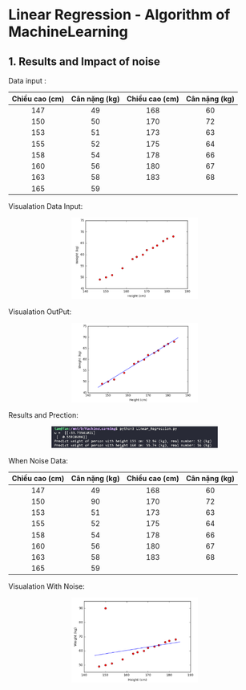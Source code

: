 # Linear Regression - Algorithm of MachineLearning
## 1. Results and Impact of noise
Data input :
<table>
  <thead>
    <tr>
      <th style="text-align: center">Chiều cao (cm)</th>
      <th style="text-align: center">Cân nặng (kg)</th>
      <th style="text-align: center">Chiều cao (cm)</th>
      <th style="text-align: center">Cân nặng (kg)</th>
    </tr>
  </thead>
  <tbody>
    <tr>
      <td style="text-align: center">147</td>
      <td style="text-align: center">49</td>
      <td style="text-align: center">168</td>
      <td style="text-align: center">60</td>
    </tr>
    <tr>
      <td style="text-align: center">150</td>
      <td style="text-align: center">50</td>
      <td style="text-align: center">170</td>
      <td style="text-align: center">72</td>
    </tr>
    <tr>
      <td style="text-align: center">153</td>
      <td style="text-align: center">51</td>
      <td style="text-align: center">173</td>
      <td style="text-align: center">63</td>
    </tr>
    <tr>
      <td style="text-align: center">155</td>
      <td style="text-align: center">52</td>
      <td style="text-align: center">175</td>
      <td style="text-align: center">64</td>
    </tr>
    <tr>
      <td style="text-align: center">158</td>
      <td style="text-align: center">54</td>
      <td style="text-align: center">178</td>
      <td style="text-align: center">66</td>
    </tr>
    <tr>
      <td style="text-align: center">160</td>
      <td style="text-align: center">56</td>
      <td style="text-align: center">180</td>
      <td style="text-align: center">67</td>
    </tr>
    <tr>
      <td style="text-align: center">163</td>
      <td style="text-align: center">58</td>
      <td style="text-align: center">183</td>
      <td style="text-align: center">68</td>
    </tr>
    <tr>
      <td style="text-align: center">165</td>
      <td style="text-align: center">59</td>
      <td style="text-align: center">&nbsp;</td>
      <td style="text-align: center">&nbsp;</td>
    </tr>
  </tbody>
</table>

Visualation Data Input:
<p align="center" width="100%">
    <img width="50%" src="IMG/input.PNG"> 
</p>

Visualation OutPut:
<p align="center" width="100%">
    <img width="50%" src="IMG/output.PNG"> 
</p>

Results and Prection:
<p align="center" width="100%">
    <img width="66%" src="IMG/predict_result.PNG"> 
</p>

When Noise Data:
<table>
  <thead>
    <tr>
      <th style="text-align: center">Chiều cao (cm)</th>
      <th style="text-align: center">Cân nặng (kg)</th>
      <th style="text-align: center">Chiều cao (cm)</th>
      <th style="text-align: center">Cân nặng (kg)</th>
    </tr>
  </thead>
  <tbody>
    <tr>
      <td style="text-align: center">147</td>
      <td style="text-align: center">49</td>
      <td style="text-align: center">168</td>
      <td style="text-align: center">60</td>
    </tr>
    <tr>
      <td style="text-align: center">150</td>
      <td style="text-align: center">90</td>
      <td style="text-align: center">170</td>
      <td style="text-align: center">72</td>
    </tr>
    <tr>
      <td style="text-align: center">153</td>
      <td style="text-align: center">51</td>
      <td style="text-align: center">173</td>
      <td style="text-align: center">63</td>
    </tr>
    <tr>
      <td style="text-align: center">155</td>
      <td style="text-align: center">52</td>
      <td style="text-align: center">175</td>
      <td style="text-align: center">64</td>
    </tr>
    <tr>
      <td style="text-align: center">158</td>
      <td style="text-align: center">54</td>
      <td style="text-align: center">178</td>
      <td style="text-align: center">66</td>
    </tr>
    <tr>
      <td style="text-align: center">160</td>
      <td style="text-align: center">56</td>
      <td style="text-align: center">180</td>
      <td style="text-align: center">67</td>
    </tr>
    <tr>
      <td style="text-align: center">163</td>
      <td style="text-align: center">58</td>
      <td style="text-align: center">183</td>
      <td style="text-align: center">68</td>
    </tr>
    <tr>
      <td style="text-align: center">165</td>
      <td style="text-align: center">59</td>
      <td style="text-align: center">&nbsp;</td>
      <td style="text-align: center">&nbsp;</td>
    </tr>
  </tbody>
</table>

Visualation With Noise:
<p align="center" width="100%">
    <img width="50%" src="IMG/noise.PNG"> 
</p>

